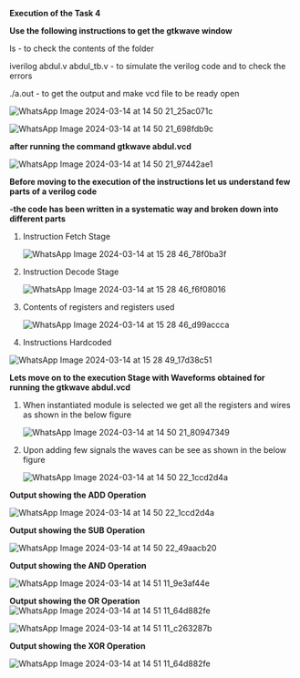 **Execution of the Task 4**


**Use the following instructions to get the gtkwave window**


ls - to check the contents of the folder


iverilog abdul.v abdul_tb.v - to simulate the verilog code and to check the errors


./a.out - to get the output and make vcd file to be ready open


![WhatsApp Image 2024-03-14 at 14 50 21_25ac071c](https://github.com/Abdulbitm/Abdul/assets/160620896/48ef3f4b-a3ca-4d16-8fc1-d62554755ba7)


![WhatsApp Image 2024-03-14 at 14 50 21_698fdb9c](https://github.com/Abdulbitm/Abdul/assets/160620896/76ebb11f-b90d-4cff-b761-2970e4813fcf)

**after running the command
gtkwave abdul.vcd**


![WhatsApp Image 2024-03-14 at 14 50 21_97442ae1](https://github.com/Abdulbitm/Abdul/assets/160620896/113dded2-a032-4b11-b39b-b75aae1a0e1d)



**Before moving to the execution of the instructions let us understand few parts of a verilog code**

**-the code has been written in a systematic way and broken down into different parts**

1. Instruction Fetch Stage
   
   ![WhatsApp Image 2024-03-14 at 15 28 46_78f0ba3f](https://github.com/Abdulbitm/Abdul/assets/160620896/6009d228-beac-411e-a2ef-72ce8d6fad82)

2. Instruction Decode Stage

   ![WhatsApp Image 2024-03-14 at 15 28 46_f6f08016](https://github.com/Abdulbitm/Abdul/assets/160620896/0bf49697-4e9e-42dc-adcf-eed7df8e957c)


3. Contents of registers and registers used

   ![WhatsApp Image 2024-03-14 at 15 28 46_d99accca](https://github.com/Abdulbitm/Abdul/assets/160620896/32ae2162-efe4-448a-afe2-7e850278e547)


4. Instructions Hardcoded

![WhatsApp Image 2024-03-14 at 15 28 49_17d38c51](https://github.com/Abdulbitm/Abdul/assets/160620896/23c86e3e-d2bd-4805-a8d3-2b1f6bde84c8)


**Lets move on to the execution Stage with Waveforms obtained for running the gtkwave abdul.vcd**


1. When instantiated module is selected we get all the registers and wires as shown in the below figure

   ![WhatsApp Image 2024-03-14 at 14 50 21_80947349](https://github.com/Abdulbitm/Abdul/assets/160620896/d0ad6822-9ef1-4424-89f5-4e8ea783609a)


2. Upon adding few signals the waves can be see as shown in the below figure

   ![WhatsApp Image 2024-03-14 at 14 50 22_1ccd2d4a](https://github.com/Abdulbitm/Abdul/assets/160620896/edd173c1-6e89-4164-b5cb-b77a12d78c9b)


**Output showing the ADD Operation**

![WhatsApp Image 2024-03-14 at 14 50 22_1ccd2d4a](https://github.com/Abdulbitm/Abdul/assets/160620896/0ba4aae8-32c0-4bd8-8c5b-03e68144c4e2)


**Output showing the SUB Operation**

![WhatsApp Image 2024-03-14 at 14 50 22_49aacb20](https://github.com/Abdulbitm/Abdul/assets/160620896/6e77d55d-f07c-4fe5-8ac5-64677e1657de)

**Output showing the AND Operation**

![WhatsApp Image 2024-03-14 at 14 51 11_9e3af44e](https://github.com/Abdulbitm/Abdul/assets/160620896/c4f77171-0166-4815-8d50-7820613c9b3a)


**Output showing the OR Operation**
![WhatsApp Image 2024-03-14 at 14 51 11_64d882fe](https://github.com/Abdulbitm/Abdul/assets/160620896/45ae0f92-78ab-469a-bacd-5cdb2f7c5578)

![WhatsApp Image 2024-03-14 at 14 51 11_c263287b](https://github.com/Abdulbitm/Abdul/assets/160620896/4d337702-67ac-4800-b7b6-b4bf4a7029f8)

**Output showing the XOR Operation**

![WhatsApp Image 2024-03-14 at 14 51 11_64d882fe](https://github.com/Abdulbitm/Abdul/assets/160620896/5584f6ad-a942-460b-a2d1-c44a1a68ca8e)






